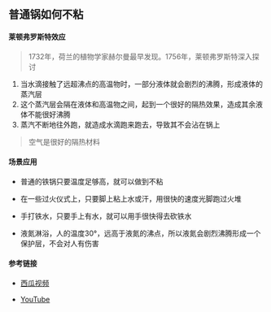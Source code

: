 ## 普通锅如何不粘
#### **莱顿弗罗斯特效应**

> 1732年，荷兰的植物学家赫尔曼最早发现。1756年，莱顿弗罗斯特深入探讨

1. 当水滴接触了远超沸点的高温物时，一部分液体就会剧烈的沸腾，形成液体的蒸汽层
2. 这个蒸汽层会隔在液体和高温物之间，起到一个很好的隔热效果，造成其余液体不能很好沸腾
3. 蒸汽不断地往外跑，就造成水滴跑来跑去，导致其不会沾在锅上



> 空气是很好的隔热材料

#### **场景应用**

- 普通的铁锅只要温度足够高，就可以做到不粘

- 在一些过火仪式上，只要脚上粘上水或汗，用很快的速度光脚跑过火堆

- 手打铁水，只要手上有水，就可以用手很快得去砍铁水

- 液氮淋浴，人的温度30°，远高于液氮的沸点，所以液氮会剧烈沸腾形成一个保护层，不会对人有伤害



#### 参考链接

- [西瓜视频](https://www.ixigua.com/6767623196972679692?logTag=_xfwnR1yOQXlT-VuO7RfH)

- [YouTube](https://www.youtube.com/watch?v=_t3t4x3m_WI)

  